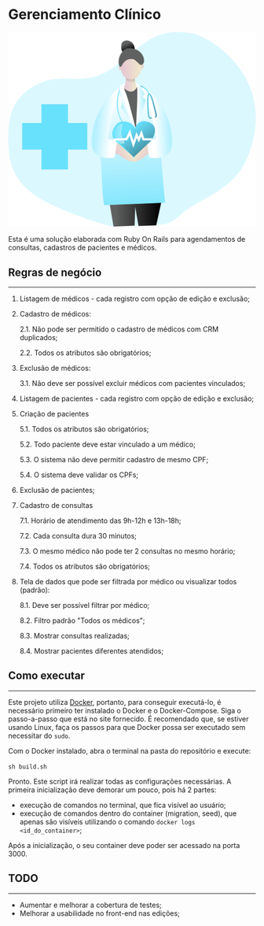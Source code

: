 # Gerenciamento Clínico
![alt text](https://github.com/sifthedog/doctor-management/blob/master/health_.png?raw=true)

Esta é uma solução elaborada com Ruby On Rails para agendamentos de consultas, cadastros de pacientes e médicos. 

## Regras de negócio
---
1. Listagem de médicos - cada registro com opção de edição e exclusão;
2. Cadastro de médicos:

    2.1. Não pode ser permitido o cadastro de médicos com CRM duplicados;

    2.2. Todos os atributos são obrigatórios;

3. Exclusão de médicos:

    3.1. Não deve ser possível excluir médicos com pacientes vinculados;

4. Listagem de pacientes - cada registro com opção de edição e exclusão;
5. Criação de pacientes

    5.1. Todos os atributos são obrigatórios;

    5.2. Todo paciente deve estar vinculado a um médico;

    5.3. O sistema não deve permitir cadastro de mesmo CPF;

    5.4. O sistema deve validar os CPFs;

6. Exclusão de pacientes;
7. Cadastro de consultas

    7.1. Horário de atendimento das 9h-12h e 13h-18h;

    7.2. Cada consulta dura 30 minutos;

    7.3. O mesmo médico não pode ter 2 consultas no mesmo horário;

    7.4. Todos os atributos são obrigatórios;

8. Tela de dados que pode ser filtrada por médico ou visualizar todos (padrão):

    8.1. Deve ser possível filtrar por médico;

    8.2. Filtro padrão "Todos os médicos";

    8.3. Mostrar consultas realizadas;
    
    8.4. Mostrar pacientes diferentes atendidos;

## Como executar
---
Este projeto utiliza [Docker](https://www.docker.com/), portanto, para conseguir executá-lo, é necessário primeiro ter instalado o Docker e o Docker-Compose. Siga o passo-a-passo que está no site fornecido. É recomendado que, se estiver usando Linux, faça os passos para que Docker possa ser executado sem necessitar do `sudo`.

Com o Docker instalado, abra o terminal na pasta do repositório e execute:

`sh build.sh`

Pronto. Este script irá realizar todas as configurações necessárias. A primeira inicialização deve demorar um pouco, pois há 2 partes:
- execução de comandos no terminal, que fica visível ao usuário;
- execução de comandos dentro do container (migration, seed), que apenas são visíveis utilizando o comando `docker logs <id_do_container>`;

Após a inicialização, o seu container deve poder ser acessado na porta 3000. 


## TODO
---

- Aumentar e melhorar a cobertura de testes;
- Melhorar a usabilidade no front-end nas edições;